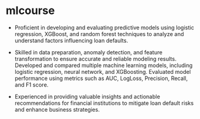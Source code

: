 # mlcourse
* Proficient in developing and evaluating predictive models using logistic regression, XGBoost, and random forest techniques to analyze and understand factors influencing loan defaults.

* Skilled in data preparation, anomaly detection, and feature transformation to ensure accurate and reliable modeling results. Developed and compared multiple machine learning models, including logistic regression, neural network, and XGBoosting. Evaluated model performance using metrics such as AUC, LogLoss, Precision, Recall, and F1 score.

* Experienced in providing valuable insights and actionable recommendations for financial institutions to mitigate loan default risks and enhance business strategies.
